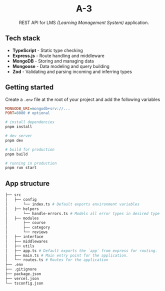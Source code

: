 <h1 align="center">
  A-3
</h1>

<p align="center">
 REST API for LMS <i>(Learning Management System)</i> application.
</p>

## Tech stack
- **TypeScript** - Static type checking
- **Express.js** - Route handling and middleware
- **MongoDB** - Storing and managing data
- **Mongoose** - Data modeling and query building
- **Zod** - Validating and parsing incoming and inferring types

## Getting started
Create a `.env` file at the root of your project and add the following variables

```ini
MONGODB_URI=mongodb+srv://...
PORT=8080 # optional
```

```bash
# install dependencies
pnpm install

# dev server
pnpm dev

# build for production
pnpm build

# running in production
pnpm run start
```

## App structure

```bash
├── src
│   ├── config
│       └── index.ts # Default exports environment variables
│   ├── helpers
│       └── handle-errors.ts # Models all error types in desired type
│   ├── modules
│       ├── course
│       ├── category
│       └── reviews
│   ├── interface
│   ├── middlewares
│   ├── utils
│   ├── app.ts # Default exports the `app` from express for routing.  
│   ├── main.ts # Main entry point for the application.
│   └── routes.ts # Routes for the application 
├── .env
├── .gitignore
├── package.json
├── vercel.json
└── tsconfig.json
```
